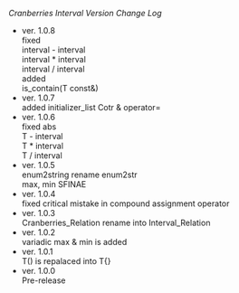 *Cranberries Interval Version Change Log*  

- ver. 1.0.8  
fixed  
interval<T> - interval<T>  
interval<T> * interval<T>  
interval<T> / interval<T>  
added  
is_contain(T const&)  
- ver. 1.0.7  
added initializer_list Cotr & operator=  
- ver. 1.0.6  
fixed
abs  
T - interval<T>  
T * interval<T>  
T / interval<T> 
- ver. 1.0.5  
enum2string rename enum2str  
max, min SFINAE  
- ver. 1.0.4  
fixed critical mistake in compound assignment operator
- ver. 1.0.3  
Cranberries_Relation rename into Interval_Relation
- ver. 1.0.2  
variadic max & min is added
 - ver. 1.0.1  
T() is repalaced into T{}
- ver. 1.0.0  
Pre-release
